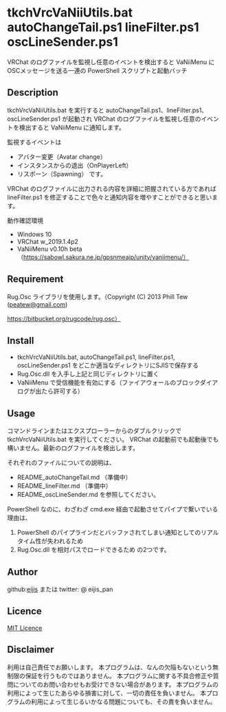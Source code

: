 tkchVrcVaNiiUtils.bat
autoChangeTail.ps1
lineFilter.ps1
oscLineSender.ps1
====

VRChat のログファイルを監視し任意のイベントを検出すると
VaNiiMenu に OSCメッセージを送る一連の PowerShell スクリプトと起動バッチ 

## Description

tkchVrcVaNiiUtils.bat を実行すると
autoChangeTail.ps1、lineFilter.ps1、oscLineSender.ps1 が起動され
VRChat のログファイルを監視し任意のイベントを検出すると VaNiiMenu に通知します。

監視するイベントは
- アバター変更（Avatar change）
- インスタンスからの退出（OnPlayerLeft）
- リスポーン（Spawning）
です。

VRChat のログファイルに出力される内容を詳細に把握されている方であれば
lineFilter.ps1 を修正することで色々と通知内容を増やすことができると思います。

動作確認環境
- Windows 10
- VRChat w_2019.1.4p2
- VaNiiMenu v0.10h beta（https://sabowl.sakura.ne.jp/gpsnmeajp/unity/vaniimenu/）

## Requirement

Rug.Osc ライブラリを使用します。（Copyright (C) 2013 Phill Tew (peatew@gmail.com)

https://bitbucket.org/rugcode/rug.osc）

## Install

- tkchVrcVaNiiUtils.bat, autoChangeTail.ps1, lineFilter.ps1, oscLineSender.ps1 をどこか適当なディレクトリにSJISで保存する
- Rug.Osc.dll を入手し上記と同じディレクトリに置く
- VaNiiMenu で受信機能を有効にする（ファイアウォールのブロックダイアログが出たら許可する）

## Usage

コマンドラインまたはエクスプローラーからのダブルクリックで tkchVrcVaNiiUtils.bat を実行してください。
VRChat の起動前でも起動後でも構いません。最新のログファイルを検出します。

それぞれのファイルについての説明は、
- README_autoChangeTail.md （準備中）
- README_lineFilter.md （準備中）
- README_oscLineSender.md
を参照してください。

PowerShell なのに、わざわざ cmd.exe 経由で起動させてパイプで繋いでいる理由は、
1. PowerShell のパイプラインだとバッファされてしまい通知としてのリアルタイム性が失われるため
2. Rug.Osc.dll を相対パスでロードできるため
の2つです。

## Author

github:[eijis](https://github.com/eijis-pan)  または twitter: @ eijis_pan

## Licence

[MIT Licence](https://github.com/eijis-pan/tkchVrcVaNiiUtils/LICENCE.txt) 

## Disclaimer

利用は自己責任でお願いします。
本プログラムは、なんの欠陥もないという無制限の保証を行うものではありません。
本プログラムに関する不具合修正や質問についてのお問い合わせもお受けできない場合があります。
本プログラムの利用によって生じたあらゆる損害に対して、一切の責任を負いません。
本プログラムの利用によって生じるいかなる問題についても、その責を負いません。
